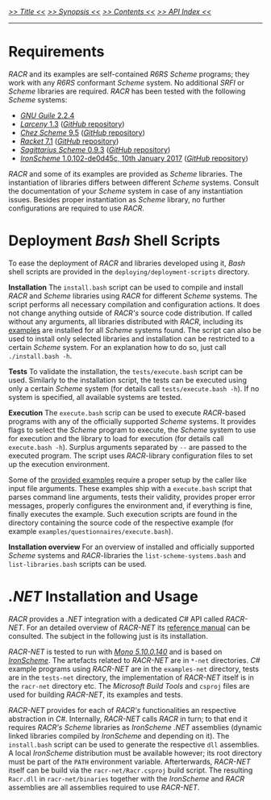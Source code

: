 _[>> Title <<](title.md) [>> Synopsis <<](synopsis.md) [>> Contents <<](contents.md) [>> API Index <<](api-index.md)_
___

# Requirements

_RACR_ and its examples are self-contained _R6RS Scheme_ programs; they work with any _R6RS_ conformant _Scheme_ system. No additional _SRFI_ or _Scheme_ libraries are required. _RACR_ has been tested with the following _Scheme_ systems:
  * [_GNU Guile_ 2.2.4](http://www.gnu.org/software/guile/)
  * [_Larceny_ 1.3](http://www.larcenists.org) ([_GitHub_ repository](https://github.com/larcenists/larceny))
  * [_Chez Scheme_ 9.5](http://www.scheme.com/) ([_GitHub_ repository](https://github.com/cisco/ChezScheme))
  * [_Racket_ 7.1](http://www.racket-lang.org/) ([_GitHub_ repository](https://github.com/plt/racket))
  * [_Sagittarius Scheme_ 0.9.3](https://bitbucket.org/ktakashi/sagittarius-scheme/wiki/Home) ([_GitHub_ repository](https://github.com/ktakashi/sagittarius-scheme))
  * [_IronScheme_ 1.0.102-de0d45c, 10th January 2017](https://archive.codeplex.com/?p=ironscheme) ([_GitHub_ repository](https://github.com/leppie/IronScheme))

_RACR_ and some of its examples are provided as _Scheme_ libraries. The instantiation of libraries differs between different _Scheme_ systems. Consult the documentation of your _Scheme_ system in case of any instantiation issues. Besides proper instantiation as _Scheme_ library, no further configurations are required to use _RACR_.

# Deployment _Bash_ Shell Scripts

To ease the deployment of _RACR_ and libraries developed using it, _Bash_ shell scripts are provided in the `deploying/deployment-scripts` directory.

**Installation** The `install.bash` script can be used to compile and install _RACR_ and _Scheme_ libraries using _RACR_ for different _Scheme_ systems. The script performs all necessary compilation and configuration actions. It does not change anything outside of _RACR's_ source code distribution. If called without any arguments, all libraries distributed with _RACR_, including its [examples](../../examples/examples-overview.md) are installed for all _Scheme_ systems found. The script can also be used to install only selected libraries and installation can be restricted to a certain _Scheme_ system. For an explanation how to do so, just call `./install.bash -h`.

**Tests** To validate the installation, the `tests/execute.bash` script can be used. Similarly to the installation script, the tests can be executed using only a certain _Scheme_ system (for details call `tests/execute.bash -h`). If no system is specified, all available systems are tested.

**Execution** The `execute.bash` scrip can be used to execute _RACR_-based programs with any of the officially supported _Scheme_ systems. It provides flags to select the _Scheme_ program to execute, the _Scheme_ system to use for execution and the library to load for execution (for details call `execute.bash -h`). Surplus arguments separated by `--` are passed to the executed program. The script uses _RACR_-library configuration files to set up the execution environment.

Some of the [provided examples](../../examples/examples-overview.md) require a proper setup by the caller like input file arguments. These examples ship with a `execute.bash` script that parses command line arguments, tests their validity, provides proper error messages, properly configures the environment and, if everything is fine, finally executes the example. Such execution scripts are found in the directory containing the source code of the respective example (for example `examples/questionnaires/execute.bash`).

**Installation overview** For an overview of installed and officially supported _Scheme_ systems and _RACR_-libraries the `list-scheme-systems.bash` and `list-libraries.bash` scripts can be used.

# _.NET_ Installation and Usage

_RACR_ provides a _.NET_ integration with a dedicated _C#_ API called _RACR-NET_. For an detailed overview of _RACR-NET_ its [reference manual](../../racr-net/documentation/title.md) can be consulted. The subject in the following just is its installation.

_RACR-NET_ is tested to run with [_Mono 5.10.0.140_](https://www.mono-project.com) and is based on [_IronScheme_](https://archive.codeplex.com/?p=ironscheme). The artefacts related to _RACR-NET_ are in `*-net` directories. _C#_ example programs using _RACR-NET_ are in the `examples-net` directory, tests are in the `tests-net` directory, the implementation of _RACR-NET_ itself is in the `racr-net` directory etc. The _Microsoft Build Tools_ and `csproj` files are used for building _RACR-NET_, its examples and tests.

_RACR-NET_ provides for each of _RACR's_ functionalities an respective abstraction in _C#_. Internally, _RACR-NET_ calls _RACR_ in turn; to that end it requires _RACR's_ _Scheme_ libraries as _IronScheme_ _.NET_ assemblies (dynamic linked libraries compiled by _IronScheme_ and depending on it). The `install.bash` script can be used to generate the respective `dll` assemblies. A local _IronScheme_ distribution must be available however; its root directory must be part of the `PATH` environment variable. Afterterwards, _RACR-NET_ itself can be build via the `racr-net/Racr.csproj` build script. The resulting `Racr.dll` in `racr-net/binaries` together with the _IronScheme_ and _RACR_ assemblies are all assemblies required to use _RACR-NET_.
